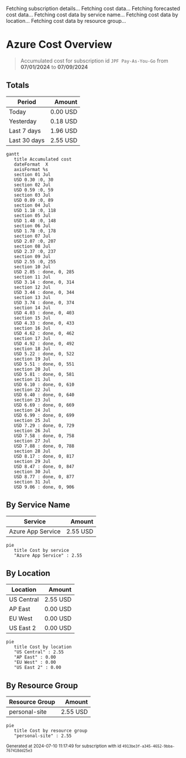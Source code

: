 Fetching subscription details...
Fetching cost data...
Fetching forecasted cost data...
Fetching cost data by service name...
Fetching cost data by location...
Fetching cost data by resource group...
# Azure Cost Overview

> Accumulated cost for subscription id `JPF Pay-As-You-Go` from **07/01/2024** to **07/09/2024**

## Totals

|Period|Amount|
|---|---:|
|Today|0.00 USD|
|Yesterday|0.18 USD|
|Last 7 days|1.96 USD|
|Last 30 days|2.55 USD|

```mermaid
gantt
   title Accumulated cost
   dateFormat  X
   axisFormat %s
   section 01 Jul
   USD 0.30 :0, 30
   section 02 Jul
   USD 0.59 :0, 59
   section 03 Jul
   USD 0.89 :0, 89
   section 04 Jul
   USD 1.18 :0, 118
   section 05 Jul
   USD 1.48 :0, 148
   section 06 Jul
   USD 1.78 :0, 178
   section 07 Jul
   USD 2.07 :0, 207
   section 08 Jul
   USD 2.37 :0, 237
   section 09 Jul
   USD 2.55 :0, 255
   section 10 Jul
   USD 2.85 : done, 0, 285
   section 11 Jul
   USD 3.14 : done, 0, 314
   section 12 Jul
   USD 3.44 : done, 0, 344
   section 13 Jul
   USD 3.74 : done, 0, 374
   section 14 Jul
   USD 4.03 : done, 0, 403
   section 15 Jul
   USD 4.33 : done, 0, 433
   section 16 Jul
   USD 4.62 : done, 0, 462
   section 17 Jul
   USD 4.92 : done, 0, 492
   section 18 Jul
   USD 5.22 : done, 0, 522
   section 19 Jul
   USD 5.51 : done, 0, 551
   section 20 Jul
   USD 5.81 : done, 0, 581
   section 21 Jul
   USD 6.10 : done, 0, 610
   section 22 Jul
   USD 6.40 : done, 0, 640
   section 23 Jul
   USD 6.69 : done, 0, 669
   section 24 Jul
   USD 6.99 : done, 0, 699
   section 25 Jul
   USD 7.29 : done, 0, 729
   section 26 Jul
   USD 7.58 : done, 0, 758
   section 27 Jul
   USD 7.88 : done, 0, 788
   section 28 Jul
   USD 8.17 : done, 0, 817
   section 29 Jul
   USD 8.47 : done, 0, 847
   section 30 Jul
   USD 8.77 : done, 0, 877
   section 31 Jul
   USD 9.06 : done, 0, 906
```

## By Service Name

|Service|Amount|
|---|---:|
|Azure App Service|2.55 USD|

```mermaid
pie
   title Cost by service
   "Azure App Service" : 2.55
```

## By Location

|Location|Amount|
|---|---:|
|US Central|2.55 USD|
|AP East|0.00 USD|
|EU West|0.00 USD|
|US East 2|0.00 USD|

```mermaid
pie
   title Cost by location
   "US Central" : 2.55
   "AP East" : 0.00
   "EU West" : 0.00
   "US East 2" : 0.00
```

## By Resource Group

|Resource Group|Amount|
|---|---:|
|personal-site|2.55 USD|

```mermaid
pie
   title Cost by resource group
   "personal-site" : 2.55
```

<sup>Generated at 2024-07-10 11:17:49 for subscription with id `4913be3f-a345-4652-9bba-767418dd25e3`</sup>
